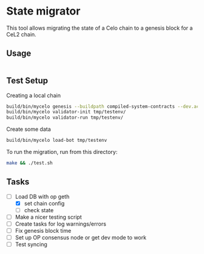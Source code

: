 # State migrator

This tool allows migrating the state of a Celo chain to a genesis block for a CeL2 chain.

## Usage

```sh

```

## Test Setup

Creating a local chain

```sh
build/bin/mycelo genesis --buildpath compiled-system-contracts --dev.accounts 2 --newenv tmp/testenv --mnemonic "miss fire behind decide egg buyer honey seven advance uniform profit renew"
build/bin/mycelo validator-init tmp/testenv/
build/bin/mycelo validator-run tmp/testenv/
```

Create some data

```sh
build/bin/mycelo load-bot tmp/testenv
```

To run the migration, run from this directory:
```sh
make && ./test.sh
```


## Tasks
- [ ] Load DB with op geth
    - [x] set chain config
    - [ ] check state
- [ ] Make a nicer testing script
- [ ] Create tasks for log warnings/errors
- [ ] Fix genesis block time
- [ ] Set up OP consensus node or get dev mode to work
- [ ] Test syncing